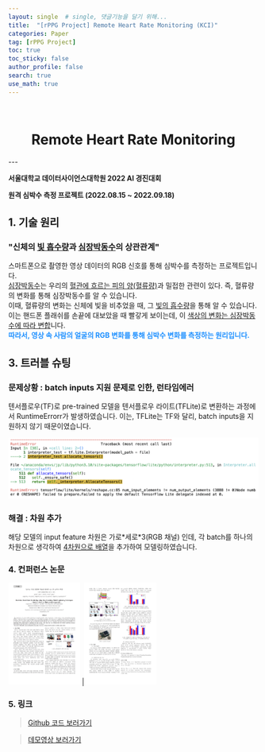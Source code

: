 ```yaml
---
layout: single  # single, 댓글기능을 달기 위해...
title:  "[rPPG Project] Remote Heart Rate Monitoring (KCI)"
categories: Paper
tag: [rPPG Project]
toc: true
toc_sticky: false
author_profile: false
search: true
use_math: true
---
```

<br/>

<h1 align="center">Remote Heart Rate Monitoring</h1>
---


**서울대학교 데이터사이언스대학원 2022 AI 경진대회**

**원격 심박수 측정 프로젝트 (2022.08.15 ~ 2022.09.18)**

## 1. 기술 원리

### "신체의 <u>빛 흡수량</u>과 <u>심장박동수</u>의 상관관계"

 스마트폰으로 촬영한 영상 데이터의 RGB 신호를 통해 심박수를 측정하는 프로젝트입니다.   
 <u>심장박동수</u>는 우리의 <u>혈관에 흐르는 피의 양(혈류량)</u>과 밀접한 관련이 있다. 즉, 혈류량의 변화를 통해 심장박동수를 알 수 있습니다.    
 이때, 혈류량의 변화는 신체에 빛을 비추었을 때, 그 <u>빛의 흡수량</u>을 통해 알 수 있습니다. 이는 핸드폰 플래쉬를 손끝에 대보았을 때 빨갛게 보이는데, 이 <u>색상의 변화는 심장박동수에 따라 변합</u>니다.   
 **<span style="color:dodgerblue">따라서, 영상 속 사람의 얼굴의 RGB 변화를 통해 심박수 변화를 측정하는 원리입니다.</span>**

<!-- ### 2. 프로젝트 알고리즘

#### 2.1. Face Detection : residual neural network(ResNet)으로 구현 

Face Detection에는 ResNet 알고리즘을 사용하였습니다. 여기서, ResNet 알고리즘에 대해 살펴보겠습니다.   

neural network(NN)에서 이미지 처리에는 기본적으로 convolutional neural network(CNN)이 사용되고, 자연어 처리에는 recurrent neural network(RNN)이 사용됩니다.   

하지만, CNN과 RNN은 신경망의 레이어가 깊어지면 vanishing gradient problem이 발생하여 오류가 증가하는 문제가 있습니다. 이러한 이슈를 해결하기 위한 것이, ResNet 알고리즘입니다.  

https://losskatsu.github.io/machine-learning/resnet/#1-%EA%B8%B0%EC%A1%B4-%EC%8B%A0%EA%B2%BD%EB%A7%9D%EC%9D%98-%EB%AC%B8%EC%A0%9C%EC%A0%90

https://losskatsu.github.io/machine-learning/resnet/#1-%EA%B8%B0%EC%A1%B4-%EC%8B%A0%EA%B2%BD%EB%A7%9D%EC%9D%98-%EB%AC%B8%EC%A0%9C%EC%A0%90

https://wandukong.tistory.com/18

#### 2.2. Heart Rate Estimation : temporal shift-convolutional attention network(TS-CAN)로 구현 -->


## 3. 트러블 슈팅

### 문제상황 : **batch inputs 지원 문제로 인한, 런타임에러**


텐서플로우(TF)로 pre-trained 모델을 텐서플로우 라이트(TFLite)로 변환하는 과정에서 RuntimeErrorr가 발생하였습니다. 이는, TFLite는 TF와 달리, batch inputs을 지원하지 않기 때문이였습니다.  

<img src="/assets/images/2023-02-06-rPPG/Trouble_RuntimeError.png" />

### 해결 : 차원 추가
해당 모델의 input feature 차원은 가로\*세로\*3(RGB 채널) 인데, 각 batch를 하나의 차원으로 생각하여 <u>4차원으로 배열</u>을 추가하여 모델링하였습니다. 


 

### 4. 컨퍼런스 논문

<img src="/assets/images/2023-02-06-rPPG/(1-2) ebook.jpg" style="zoom:20%;"/> |<img src="/assets/images/2023-02-06-rPPG/(2-2) ebook.jpg" style="zoom:20%;"/>

### 5. 링크

> [Github 코드 보러가기](https://github.com/P-uyoung/Ambient_RPPG/blob/main/README.md)  

> [데모영상 보러가기](https://www.youtube.com/watch?v=GAX9GWvPWNs)   



<br/>


